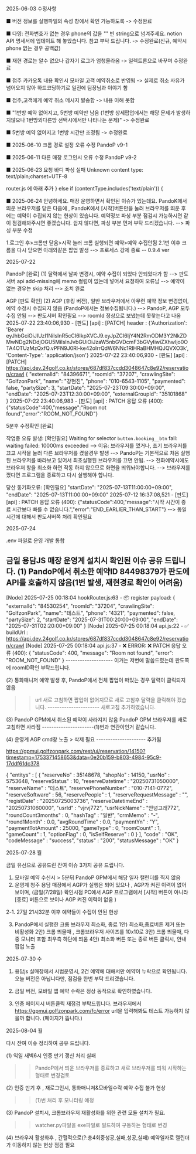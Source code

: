 
2025-06-03 수정사항

■ 버전 정보를 실행파일의 속성 창에서 확인 가능하도록 
-> 수정완료

■ 다영: 전화번호가 없는 경우 phone의 값을 "" 빈 string으로 넘겨주세요.
notion API 명세서에 업데이트 해 놓았습니다.
참고 부탁 드립니다.
-> 수정완료(신규, 예약시 phone 없는 경우 공백값)

■ 재현 경로는 알수 없으나 갑자기 로그가 엄청올라옴 
-> 일렉트론으로 바꾸며 수정완료

■ 점주 카카오톡 내용 확인시 모바일 고객 예약취소로 반영됨
-> 실제로 취소 사유가 넘어오지 않아 하드코딩하기로 일전에 팀장님과 이야기 함

■ 점주,고객에게 예약 취소 메시지 발송함
-> 내용 이해 못함

■ "1번방 예약 없어지고, 5번방 예약만 남음
(1번방 상세팝업에서는 해당 문제가 발생하지않으나 1번방외다른방 선택시에서만 나타나는 문제)"
-> 수정완료

■ 5번방 예약 없어지고 1번방 시간만 조정됨
-> 수정완료


■ 2025-06-10
크롬 경로 설정 오류 수정
PandoP v9-1


■ 2025-06-11
다른 매장 로그인시 오류 수정
PandoP v9-2


■ 2025-06-23
요청 바디 파싱 실패
Unknown content type: text/plain;charset=UTF-8

router.js 에 아래 추가
} else if (contentType.includes('text/plain')) {




■ 2025-06-24
안녕하세요.
매장 운영하면서 확인된 이슈가 있는데요.
PandoK에서 띄운 브라우저를 닫은 다음에 ,
PandoK에서 [시작]버튼만을 눌러 브라우저를 띄운 후에는 예약이 수집되지 않는 현상이 있습니다.
예약정보 파싱 부분 점검시 가능하시면 같이 점검해봐주시면 좋겠습니다.
쉽지 않다면, 파싱 부분 먼저 부탁 드리겠습니다.
--> 파싱 부분 수정



1.로그인 후>크롬만 닫음>시작 눌러 크롬 실행되면 예약>예약 수집안됨
2.1번 이후 크롬을 다시 닫으면 아래와같은 팝업 발생
--> 프로세스 강제 종료
-- 0.9.4 ver




2025-07-22

PandoP [완료]
(1) 달력에서 날짜 변경시, 예약 수집이 되었다 안되었다가 함
--> 판도서버 api add-missing에 memo 컬럼이 없는데 넣어서 요청하여 오류남
--> 예약이 없는 경우는 skip 처리
--> 조치 완료



AGP [판도 확인] 
(2) AGP (후킹 버전), 일반 브라우저에서 아무런 예약 정보 변경없이, 
예약 수정시 수집되지 않음 (PandoP에서는 정보수집됩니다.)
--> PandoP, AGP 모두 수집 안됨
--> 판도서버 확인필요
--> roomId 정상으로 보냈는데 못찾는다고 나옴
2025-07-22 23:40:06,930 - [판도] [api] : [PATCH] header : {'Authorization': 'Bearer eyJhbGciOiJIUzI1NiIsInR5cCI6IkpXVCJ9.eyJpZCI6IjY4N2RmODM3Y2NkZDMwNDg2NDdjOGU5MiIsInJvbGUiOiJzaW5nbGVDcmF3bGVyIiwiZXhwIjo0OTA4OTUzMzQxfQ.vPFN9J0Rl-ke42oIrrQdW6NNc1RIHRaBHMHQJQVXO3k', 'Content-Type': 'application/json'}
2025-07-22 23:40:06,930 - [판도] [api] : [PATCH] https://api.dev.24golf.co.kr/stores/687df837ccdd3048647c8e92/reservation/crawl
{
"externalId": "84396671",
"roomId": "37207",
"crawlingSite": "GolfzonPark",
"name": "강현진",
"phone": "010-6543-1105",
"paymented": false,
"partySize": 3,
"startDate": "2025-07-23T09:30:00+09:00",
"endDate": "2025-07-23T12:30:00+09:00",
"externalGroupId": "35101868"
}
2025-07-22 23:40:06,983 - [판도] [api] : PATCH 응답 오류 (400): {"statusCode":400,"message":"Room not found","error":"ROOM_NOT_FOUND"}



5분후 수정확인 [완료]



작업중 오류 발생: [확인필요]
Waiting for selector `button.booking__btn` fail: waiting failed: 10000ms exceeded
--> 이유: 브라우저를 껐거나, 초기 브라우저를 끄고 시작을 눌러 다른 브라우저를 켰을경우 발생
--> PandoP는 기본적으로 처음 실행된 브라우저를 바라보고 있어서 최초실행된 브라우저를 끄면 안됨.
--> 전화예약시에도 브라우저 창을 최소화 하면 작동 하지 않으므로 화면을 띄워놔야합니다. 
--> 브라우저를 껐다면 프로그램을 종료하고 다시 실행해야 합니다.



당산 동기화오류: [확인필요]
"startDate": "2025-07-13T11:00:00+09:00",
"endDate": "2025-07-13T11:00:00+09:00"
2025-07-12 16:37:08,521 - [판도] [api] : PATCH 응답 오류 (400): {"statusCode":400,"message":"시작 시간이 종료 시간보다 빠를 수 없습니다.","error":"END_EARLIER_THAN_START"}
--> 동일 시간에 대해서 판도서버쪽 처리 확인필요








2025-07-24

.env 파일로 운영 개발 통합

금일 용담JS 매장 운영계 설치시 확인된 이슈 공유 드립니다.
(1) PandoP에서 취소한 예약ID 84498379가 판도에 API를 호출하지 않음(1번 발생, 재현경로 확인이 어려움)
--------------------
[Node] 2025-07-25 00:18:04 hookRouter.js:63 - 📦 register payload: {
"externalId": "84530254",
"roomId": "37204",
"crawlingSite": "GolfzonPark",
"name": "테스트",
"phone": "4321",
"paymented": false,
"partySize": 2,
"startDate": "2025-07-31T00:20:00+09:00",
"endDate": "2025-07-31T02:20:00+09:00"
}
[Node] 2025-07-25 00:18:04 api.js:22 - ✅ buildUrl : https://api.dev.24golf.co.kr/stores/687df837ccdd3048647c8e92/reservation/crawl
[Node] 2025-07-25 00:18:04 api.js:37 - ❌ ERROR: ❌ PATCH 응답 오류 (400): {
"statusCode": 400,
"message": "Room not found",
"error": "ROOM_NOT_FOUND"
}
-------------------- 이거는 저번에 말씀드렸는데 판도쪽에 roomID확인 부탁드립니다.





(2) 통화매니저 예약 발생 후, PandoP에서 전체 팝업이 떠있는 경우 달력이 클릭되지 않음
>> url 새로 고침하면 팝업이 없어지므로 새로 고침후 달력을 클릭해야 겠습니다.
---------------------- 새로고침 추가하였습니다.




(3) PandoP GPM에서 취소된 예약이 사라지지 않음
PandoP GPM 브라우저를 새로고침하면 사라짐
----------------------(1)번과 연관이인거 같습니다.




(4) 운영계 AGP cmd창 노출 > 삭제 필요
--------------------- 추가됨


https://gpmui.golfzonpark.com/rest/ui/reservation/14150?timestamp=1753371458653&data=0e20b159-b803-4984-95c9-17ddf61dc378


{
"entitys" : [ {
"reserveNo" : 35148678,
"shopNo" : 14150,
"usrNo" : 5753648,
"reserveStatus" : 10,
"reserveDatetime" : "20250731050000",
"reserveName" : "테스트",
"reservePhoneNumber" : "010-7141-0772",
"reserveSoftware" : 56,
"reservePeople" : 1,
"reserveRequestMessage" : "",
"registDate" : "20250725003736",
"reserveDatetimeEnd" : "20250731060000",
"usrId" : "vjrvj772",
"usrNickName" : "안녕고래772",
"roundCount3months" : 0,
"hashTag" : "일반",
"crmMemo" : "-",
"round1Month" : 0.0,
"avgRoundTime" : 0.0,
"paymentYn" : "Y",
"paymentTotAmount" : 25000,
"gameType" : 0,
"roomCount" : 1,
"gameCount" : 1,
"optionFlag" : 0,
"isSelfReserve" : 0
} ],
"code" : "OK",
"codeMessage" : "success",
"status" : "200",
"statusMessage" : "OK"
}






2025-07-28 월

금일 유선으로 공유드린 잔여 이슈 3가지 공유 드립니다.

1. 모바일 예약 수신시 > 5분뒤 PandoP GPM에서 해당 일자 캘린더를 찍지 않음
2. 운영계 청주 용담 매장에서 AGP가 실행은 되어 있으나 , AGP가 켜진 이력이 없어보이며,
   (금일(7/28일) 확인시점 PC에서 AGP 프로그램에서 [시작] 버튼이 아니라 [종료] 버튼으로 보이나 AGP 켜진 이력이 없음 )

2-1.
27일 21시32분 이후 예약들이 수집이 안된 현상

3. PandoP에서 실행한 크롬 브라우저 최소화, 종료
   1안) 최소화,종료버튼 제거 또는 비활성화
   2안) 크롬 띄울때 , 크롬브라우저 사이즈를 10x10로
   3안) 크롬 띄울때, 다중 모니터 포함 최우측 하단에 띄움
   4안) 최소화 버튼 또는 종료 버튼 클릭시, 안내 팝업 노출


2025-07-30 수
1) 용담js 실매장에서 시범운영시, 2건 예약에 대해서만 예약이 누락으로 확인됩니다.
   오늘 버전은 아닙니다만, 점검을 한번 부탁 드리겠습니다.

2) 금일 버전, 모바일 앱 예약 수락은 정상 동작으로 확인하였습니다.
3) 인증 페이지시 버튼클릭 재점검 부탁드립니다.
   브라우저에서 https://gpmui.golfzonpark.com/fc/error url을 입력해봐도 테스트 가능하지 않을까 합니다. (페이지가 뜹니다.)






2025-08-04 월

다시 잔여 이슈 정리하여 공유 드립니다.

(1) 익일 새벽6시 인증 만기 갱신 처리 실패
>> PandoP에서 띄운 브라우저를 종료하고 새로 브라우저를 띄워 시작하는 형태로 변경검토

(2) 인증 만기 후 , 재로그인시, 통화매니저&모바일수락 예약 수집 불가 현상
>> (1)번 처리 후 모니터링 예정

(3) PandoP 설치시, 크롬브라우저 재활성화를 위한 관련 모듈 설치가 필요.
>> watcher.py파일을 exe파일로 빌드하여 구동하는 형태로 변경

(4) 브라우저 활성화후 , 간헐적으로(?:총4회중성공,실패,성공,실패) 예약일자로 캘린더가 이동하지 않는 현상 점검 필요